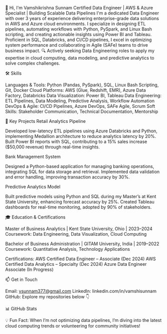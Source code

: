 👋 Hi, I'm Vamshikrishna Sunnam
Certified Data Engineer | AWS & Azure Specialist | Building Scalable Data Pipelines
I'm a dedicated Data Engineer with over 3 years of experience delivering enterprise-grade data solutions in AWS and Azure cloud environments. I specialize in designing ETL pipelines, automating workflows with Python, PySpark, and Linux Bash scripting, and creating actionable insights using Power BI and Tableau. Proficient in SQL, Databricks, and CI/CD pipelines, I excel in optimizing system performance and collaborating in Agile (SAFe) teams to drive business impact.
🔍 Actively seeking Data Engineering roles to apply my expertise in cloud computing, data modeling, and predictive analytics to solve complex challenges.

🛠️ Skills

Languages & Tools: Python (Pandas, PySpark), SQL, Linux Bash Scripting, Git, Docker
Cloud Platforms: AWS (Glue, Redshift, EMR), Azure Data Factory, Databricks
Data Visualization: Power BI, Tableau
Data Engineering: ETL Pipelines, Data Modeling, Predictive Analysis, Workflow Automation
DevOps & Agile: CI/CD Pipelines, Azure DevOps, SAFe Agile, Scrum
Soft Skills: Stakeholder Communication, Technical Documentation, Mentorship


🌟 Key Projects
Retail Analytics Pipeline

Developed low-latency ETL pipelines using Azure Databricks and Python, implementing Medallion architecture to reduce analytics latency by 20%.
Built Power BI reports with SQL, contributing to a 15% sales increase ($50,000 revenue) through real-time insights.

Bank Management System

Designed a Python-based application for managing banking operations, integrating SQL for data storage and retrieval.
Implemented data validation and error handling, improving transaction accuracy by 30%.

Predictive Analytics Model

Built predictive models using Python and SQL during my Master’s at Kent State University, enhancing forecast accuracy by 25%.
Created Tableau dashboards for real-time monitoring, adopted by 90% of stakeholders.


🎓 Education & Certifications

Master of Business Analytics | Kent State University, Ohio | 2023–2024
Coursework: Data Engineering, Data Visualization, Cloud Computing


Bachelor of Business Administration | GITAM University, India | 2019–2022
Coursework: Quantitative Analysis, Technology Applications


Certifications:
AWS Certified Data Engineer – Associate (Dec 2024)
AWS Certified Data Analytics – Specialty (Dec 2024)
Azure Data Engineer Associate (In Progress)




📫 Get in Touch

Email: vsunnam377@gmail.com
LinkedIn: linkedin.com/in/vamshisunnam
GitHub: Explore my repositories below 👇


📊 GitHub Stats

💡 Fun Fact: When I’m not optimizing data pipelines, I’m diving into the latest cloud computing trends or volunteering for community initiatives!

